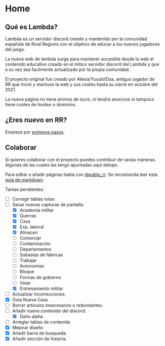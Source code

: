 # Home

## Qué es Lambda?

Lambda es un servidor discord creado y mantenido por la comunidad española de Rival Regions con el objetivo de educar a los nuevos jugadores del juego.

La nueva web de lambda surge para mantener accesible desde la web el contenido educativo creado en el mitico servidor discord del Lambda y que a su vez sea facilmente actualizado por la propia comunidad.

El proyecto original fue creado por Alexia/Yuuuh/Elsa, antiguo jugador de RR que inició y mantuvo la web y sus costes hasta su cierre en octubre del 2021. 

La nueva página no tiene animos de lucro, ni tendrá anuncios ni tampoco tiene costes de hosteo o dominios.

##  ¿Eres nuevo en RR?
Empieza por [primeros pasos](/01-Primeros-Pasos).

## Colaborar

Si quieres colaborar con el proyecto puedes contribuir de varias maneras. Algunas de las cuales las tengo apuntadas aqui debajo. 

Para editar o añadir páginas habla con [@pablo_rr](https://t.me/pablo_rr).
Se recomienda leer esta [guía de markdown](https://docs.github.com/es/github/writing-on-github/getting-started-with-writing-and-formatting-on-github/basic-writing-and-formatting-syntax).

Tareas pendientes:

- [ ] Corregir tablas rotas
- [ ] Sacar nuevas capturas de pantalla.
    - [x] Academia militar
    - [x] Guerras 
    - [x] Casa
    - [x] Exp. laboral
    - [x] Almacen
    - [ ] Comerciar
    - [ ] Contaminación
    - [ ] Departamentos
    - [ ] Subastas de fábricas
    - [ ] Trabajar
    - [ ] Autonomias
    - [ ] Bloque
    - [ ] Formas de gobierno
    - [ ] Votar
    - [x] Entrenamiento militar
- [ ] Actualizar incorrecciones.
- [x] Guia Nueva Casa.
- [ ] Borrar articulos innecesarios o redundantes.
- [ ] Añadir nuevo contenido del discord.
    - [x] Daño alpha
- [ ] Arreglar tablas de contenido
- [x] Mejorar diseño
- [x] Añadir barra de busqueda.
- [x] Añadir sección de historia.

